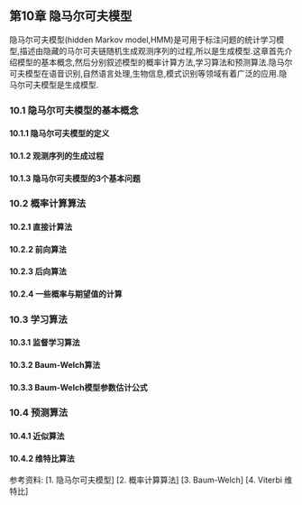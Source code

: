 ## 第10章 隐马尔可夫模型
隐马尔可夫模型(hidden Markov model,HMM)是可用于标注问题的统计学习模型,描述由隐藏的马尔可夫链随机生成观测序列的过程,所以是生成模型.这章首先介绍模型的基本概念,然后分别叙述模型的概率计算方法,学习算法和预测算法.隐马尔可夫模型在语音识别,自然语言处理,生物信息,模式识别等领域有着广泛的应用.隐马尔可夫模型是生成模型.

### 10.1 隐马尔可夫模型的基本概念

#### 10.1.1 隐马尔可夫模型的定义

#### 10.1.2 观测序列的生成过程

#### 10.1.3 隐马尔可夫模型的3个基本问题

### 10.2 概率计算算法

#### 10.2.1 直接计算法

#### 10.2.2 前向算法

#### 10.2.3 后向算法

#### 10.2.4 一些概率与期望值的计算

### 10.3 学习算法

#### 10.3.1 监督学习算法

#### 10.3.2 Baum-Welch算法

#### 10.3.3 Baum-Welch模型参数估计公式

### 10.4 预测算法

#### 10.4.1 近似算法

#### 10.4.2 维特比算法

参考资料:
[1. 隐马尔可夫模型]
[2. 概率计算算法]
[3. Baum-Welch]
[4. Viterbi 维特比]